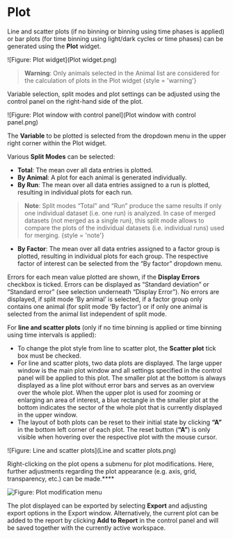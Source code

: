 # Plot

Line and scatter plots (if no binning or binning using time phases is applied) or bar plots (for time binning using light/dark cycles or time phases) can be generated using the **Plot** widget. 

![Figure: Plot widget](Plot widget.png)

> **Warning**: Only animals selected in the Animal list are considered for the calculation of plots in the Plot widget
{style = 'warning'}

Variable selection, split modes and plot settings can be adjusted using the control panel on the right-hand side of the plot.

![Figure: Plot window with control panel](Plot window with control panel.png)

The **Variable** to be plotted is selected from the dropdown menu in the upper right corner within the Plot widget. 

Various **Split Modes** can be selected:
- **Total**: The mean over all data entries is plotted.
- **By Animal**: A plot for each animal is generated individually.
- **By Run**: The mean over all data entries assigned to a run is plotted, resulting in individual plots for each run.

>**Note**: Split modes “Total” and “Run” produce the same results if only one individual dataset (i.e. one run) is analyzed. In case of merged datasets (not merged as a single run), this split mode allows to compare the plots of the individual datasets (i.e. individual runs) used for merging.
{style = 'note'}

- **By Factor**: The mean over all data entries assigned to a factor group is plotted, resulting in individual plots for each group. The respective factor of interest can be selected from the “By factor” dropdown menu.

Errors for each mean value plotted are shown, if the **Display Errors** checkbox is ticked. Errors can be displayed as “Standard deviation” or “Standard error” (see selection underneath “Display Error”). No errors are displayed, if split mode ‘By animal’ is selected, if a factor group only contains one animal (for split mode ‘By factor’) or if only one animal is selected from the animal list independent of split mode.

For **line and scatter plots** (only if no time binning is applied or time binning using time intervals is applied):
- To change the plot style from line to scatter plot, the **Scatter plot** tick box must be checked.
- For line and scatter plots, two data plots are displayed. The large upper window is the main plot window and all settings specified in the control panel will be applied to this plot. The smaller plot at the bottom is always displayed as a line plot without error bars and serves as an overview over the whole plot. When the upper plot is used for zooming or enlarging an area of interest, a blue rectangle in the smaller plot at the bottom indicates the sector of the whole plot that is currently displayed in the upper window.
- The layout of both plots can be reset to their initial state by clicking **“A”** in the bottom left corner of each plot. The reset button (**“A”**) is only visible when hovering over the respective plot with the mouse cursor. 

![Figure: Line and scatter plots](Line and scatter plots.png)

Right-clicking on the plot opens a submenu for plot modifications. Here, further adjustments regarding the plot appearance (e.g. axis, grid, transparency, etc.) can be made.****

![Figure: Plot modification menu](plot-data-view-options.png)

The plot displayed can be exported by selecting **Export** and adjusting export options in the Export window. Alternatively, the current plot can be added to the report by clicking **Add to Report** in the control panel and will be saved together with the currently active workspace.